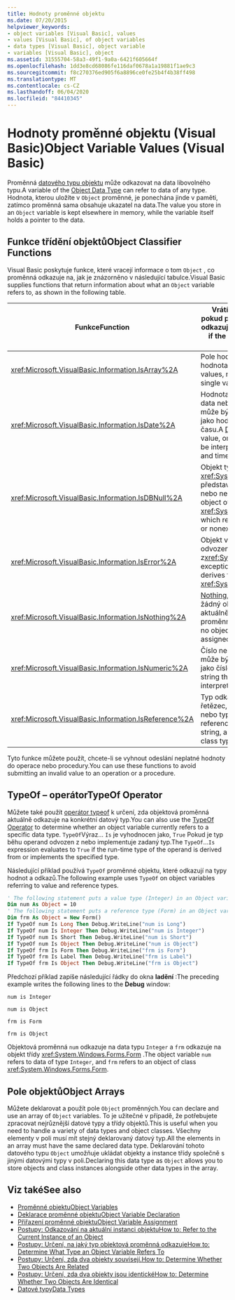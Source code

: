 ```yaml
---
title: Hodnoty proměnné objektu
ms.date: 07/20/2015
helpviewer_keywords:
- object variables [Visual Basic], values
- values [Visual Basic], of object variables
- data types [Visual Basic], object variable
- variables [Visual Basic], object
ms.assetid: 31555704-58a3-49f1-9a0a-6421f605664f
ms.openlocfilehash: 1dd3e8cd68086fe116daf0678a1a19881f1ae9c3
ms.sourcegitcommit: f8c270376ed905f6a8896ce0fe25b4f4b38ff498
ms.translationtype: MT
ms.contentlocale: cs-CZ
ms.lasthandoff: 06/04/2020
ms.locfileid: "84410345"
---
```

# <a name="object-variable-values-visual-basic"></a><span data-ttu-id="27128-102">Hodnoty proměnné objektu (Visual Basic)</span><span class="sxs-lookup"><span data-stu-id="27128-102">Object Variable Values (Visual Basic)</span></span>
<span data-ttu-id="27128-103">Proměnná [datového typu objektu](../../../language-reference/data-types/object-data-type.md) může odkazovat na data libovolného typu.</span><span class="sxs-lookup"><span data-stu-id="27128-103">A variable of the [Object Data Type](../../../language-reference/data-types/object-data-type.md) can refer to data of any type.</span></span> <span data-ttu-id="27128-104">Hodnota, kterou uložíte v `Object` proměnné, je ponechána jinde v paměti, zatímco proměnná sama obsahuje ukazatel na data.</span><span class="sxs-lookup"><span data-stu-id="27128-104">The value you store in an `Object` variable is kept elsewhere in memory, while the variable itself holds a pointer to the data.</span></span>  
  
## <a name="object-classifier-functions"></a><span data-ttu-id="27128-105">Funkce třídění objektů</span><span class="sxs-lookup"><span data-stu-id="27128-105">Object Classifier Functions</span></span>  
 <span data-ttu-id="27128-106">Visual Basic poskytuje funkce, které vracejí informace o tom `Object` , co proměnná odkazuje na, jak je znázorněno v následující tabulce.</span><span class="sxs-lookup"><span data-stu-id="27128-106">Visual Basic supplies functions that return information about what an `Object` variable refers to, as shown in the following table.</span></span>  
  
|<span data-ttu-id="27128-107">Funkce</span><span class="sxs-lookup"><span data-stu-id="27128-107">Function</span></span>|<span data-ttu-id="27128-108">Vrátí hodnotu true, pokud proměnná objektu odkazuje na</span><span class="sxs-lookup"><span data-stu-id="27128-108">Returns True if the Object variable refers to</span></span>|  
|--------------|---------------------------------------------------|  
|<xref:Microsoft.VisualBasic.Information.IsArray%2A>|<span data-ttu-id="27128-109">Pole hodnot, nikoli jediná hodnota</span><span class="sxs-lookup"><span data-stu-id="27128-109">An array of values, rather than a single value</span></span>|  
|<xref:Microsoft.VisualBasic.Information.IsDate%2A>|<span data-ttu-id="27128-110">Hodnota [datového typu](../../../language-reference/data-types/date-data-type.md) data nebo řetězec, který může být interpretován jako hodnota data a času.</span><span class="sxs-lookup"><span data-stu-id="27128-110">A [Date Data Type](../../../language-reference/data-types/date-data-type.md) value, or a string that can be interpreted as a date and time value</span></span>|  
|<xref:Microsoft.VisualBasic.Information.IsDBNull%2A>|<span data-ttu-id="27128-111">Objekt typu <xref:System.DBNull> , který představuje chybějící nebo neexistující data</span><span class="sxs-lookup"><span data-stu-id="27128-111">An object of type <xref:System.DBNull>, which represents missing or nonexistent data</span></span>|  
|<xref:Microsoft.VisualBasic.Information.IsError%2A>|<span data-ttu-id="27128-112">Objekt výjimky, který je odvozen z<xref:System.Exception></span><span class="sxs-lookup"><span data-stu-id="27128-112">An exception object, which derives from <xref:System.Exception></span></span>|  
|<xref:Microsoft.VisualBasic.Information.IsNothing%2A>|<span data-ttu-id="27128-113">[Nothing](../../../language-reference/nothing.md), to znamená, že žádný objekt není aktuálně přiřazen k proměnné</span><span class="sxs-lookup"><span data-stu-id="27128-113">[Nothing](../../../language-reference/nothing.md), that is, no object is currently assigned to the variable</span></span>|  
|<xref:Microsoft.VisualBasic.Information.IsNumeric%2A>|<span data-ttu-id="27128-114">Číslo nebo řetězec, který může být interpretován jako číslo</span><span class="sxs-lookup"><span data-stu-id="27128-114">A number, or a string that can be interpreted as a number</span></span>|  
|<xref:Microsoft.VisualBasic.Information.IsReference%2A>|<span data-ttu-id="27128-115">Typ odkazu (například řetězec, pole, delegát nebo typ třídy)</span><span class="sxs-lookup"><span data-stu-id="27128-115">A reference type (such as a string, array, delegate, or class type)</span></span>|  
  
 <span data-ttu-id="27128-116">Tyto funkce můžete použít, chcete-li se vyhnout odeslání neplatné hodnoty do operace nebo procedury.</span><span class="sxs-lookup"><span data-stu-id="27128-116">You can use these functions to avoid submitting an invalid value to an operation or a procedure.</span></span>  
  
## <a name="typeof-operator"></a><span data-ttu-id="27128-117">TypeOf – operátor</span><span class="sxs-lookup"><span data-stu-id="27128-117">TypeOf Operator</span></span>  
 <span data-ttu-id="27128-118">Můžete také použít [operátor typeof](../../../language-reference/operators/typeof-operator.md) k určení, zda objektová proměnná aktuálně odkazuje na konkrétní datový typ.</span><span class="sxs-lookup"><span data-stu-id="27128-118">You can also use the [TypeOf Operator](../../../language-reference/operators/typeof-operator.md) to determine whether an object variable currently refers to a specific data type.</span></span> <span data-ttu-id="27128-119">`TypeOf`Výraz... `Is` je vyhodnocen jako, `True` Pokud je typ běhu operand odvozen z nebo implementuje zadaný typ.</span><span class="sxs-lookup"><span data-stu-id="27128-119">The `TypeOf`...`Is` expression evaluates to `True` if the run-time type of the operand is derived from or implements the specified type.</span></span>  
  
 <span data-ttu-id="27128-120">Následující příklad používá `TypeOf` proměnné objektu, které odkazují na typy hodnot a odkazů.</span><span class="sxs-lookup"><span data-stu-id="27128-120">The following example uses `TypeOf` on object variables referring to value and reference types.</span></span>  
  
```vb  
' The following statement puts a value type (Integer) in an Object variable.  
Dim num As Object = 10  
' The following statement puts a reference type (Form) in an Object variable.  
Dim frm As Object = New Form()  
If TypeOf num Is Long Then Debug.WriteLine("num is Long")  
If TypeOf num Is Integer Then Debug.WriteLine("num is Integer")  
If TypeOf num Is Short Then Debug.WriteLine("num is Short")  
If TypeOf num Is Object Then Debug.WriteLine("num is Object")  
If TypeOf frm Is Form Then Debug.WriteLine("frm is Form")  
If TypeOf frm Is Label Then Debug.WriteLine("frm is Label")  
If TypeOf frm Is Object Then Debug.WriteLine("frm is Object")  
```  
  
 <span data-ttu-id="27128-121">Předchozí příklad zapíše následující řádky do okna **ladění** :</span><span class="sxs-lookup"><span data-stu-id="27128-121">The preceding example writes the following lines to the **Debug** window:</span></span>  
  
 `num is Integer`  
  
 `num is Object`  
  
 `frm is Form`  
  
 `frm is Object`  
  
 <span data-ttu-id="27128-122">Objektová proměnná `num` odkazuje na data typu `Integer` a `frm` odkazuje na objekt třídy <xref:System.Windows.Forms.Form> .</span><span class="sxs-lookup"><span data-stu-id="27128-122">The object variable `num` refers to data of type `Integer`, and `frm` refers to an object of class <xref:System.Windows.Forms.Form>.</span></span>  
  
## <a name="object-arrays"></a><span data-ttu-id="27128-123">Pole objektů</span><span class="sxs-lookup"><span data-stu-id="27128-123">Object Arrays</span></span>  
 <span data-ttu-id="27128-124">Můžete deklarovat a použít pole `Object` proměnných.</span><span class="sxs-lookup"><span data-stu-id="27128-124">You can declare and use an array of `Object` variables.</span></span> <span data-ttu-id="27128-125">To je užitečné v případě, že potřebujete zpracovat nejrůznější datové typy a třídy objektů.</span><span class="sxs-lookup"><span data-stu-id="27128-125">This is useful when you need to handle a variety of data types and object classes.</span></span> <span data-ttu-id="27128-126">Všechny elementy v poli musí mít stejný deklarovaný datový typ.</span><span class="sxs-lookup"><span data-stu-id="27128-126">All the elements in an array must have the same declared data type.</span></span> <span data-ttu-id="27128-127">Deklarování tohoto datového typu `Object` umožňuje ukládat objekty a instance třídy společně s jinými datovými typy v poli.</span><span class="sxs-lookup"><span data-stu-id="27128-127">Declaring this data type as `Object` allows you to store objects and class instances alongside other data types in the array.</span></span>  
  
## <a name="see-also"></a><span data-ttu-id="27128-128">Viz také</span><span class="sxs-lookup"><span data-stu-id="27128-128">See also</span></span>

- [<span data-ttu-id="27128-129">Proměnné objektu</span><span class="sxs-lookup"><span data-stu-id="27128-129">Object Variables</span></span>](object-variables.md)
- [<span data-ttu-id="27128-130">Deklarace proměnné objektu</span><span class="sxs-lookup"><span data-stu-id="27128-130">Object Variable Declaration</span></span>](object-variable-declaration.md)
- [<span data-ttu-id="27128-131">Přiřazení proměnné objektu</span><span class="sxs-lookup"><span data-stu-id="27128-131">Object Variable Assignment</span></span>](object-variable-assignment.md)
- [<span data-ttu-id="27128-132">Postupy: Odkazování na aktuální instanci objektu</span><span class="sxs-lookup"><span data-stu-id="27128-132">How to: Refer to the Current Instance of an Object</span></span>](how-to-refer-to-the-current-instance-of-an-object.md)
- [<span data-ttu-id="27128-133">Postupy: Určení, na jaký typ objektová proměnná odkazuje</span><span class="sxs-lookup"><span data-stu-id="27128-133">How to: Determine What Type an Object Variable Refers To</span></span>](how-to-determine-what-type-an-object-variable-refers-to.md)
- [<span data-ttu-id="27128-134">Postupy: Určení, zda dva objekty souvisejí.</span><span class="sxs-lookup"><span data-stu-id="27128-134">How to: Determine Whether Two Objects Are Related</span></span>](how-to-determine-whether-two-objects-are-related.md)
- [<span data-ttu-id="27128-135">Postupy: Určení, zda dva objekty jsou identické</span><span class="sxs-lookup"><span data-stu-id="27128-135">How to: Determine Whether Two Objects Are Identical</span></span>](how-to-determine-whether-two-objects-are-identical.md)
- [<span data-ttu-id="27128-136">Datové typy</span><span class="sxs-lookup"><span data-stu-id="27128-136">Data Types</span></span>](../data-types/index.md)
